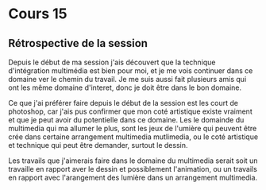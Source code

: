 # Cours 15
## Rétrospective de la session

Depuis le début de ma session j'ais découvert que la technique d'intégration multimédia est bien pour moi, et je me vois continuer dans ce domaine ver le chemin du travail. Je me suis aussi fait plusieurs amis qui ont les même domaine d'interet, donc je doit être dans le bon domaine.

Ce que j'ai préférer faire depuis le début de la session est les court de photoshop, car j'ais pus confirmer que mon coté artistique existe vraiment et que je peut avoir du potentielle dans ce domaine. Les le domainde du multimedia qui ma allumer le plus, sont les jeux de l'umière qui peuvent être crée dans certaine arrangement multimedia mutlimedia, ou le coté artistique et technique qui peut être demander, surtout le dessin.

Les travails que j'aimerais faire dans le domaine du multimedia serait soit un travaille en rapport aver le dessin et possiblement l'animation, ou un travails en rapport avec l'arangement des lumière dans un arrangement multimedia.
